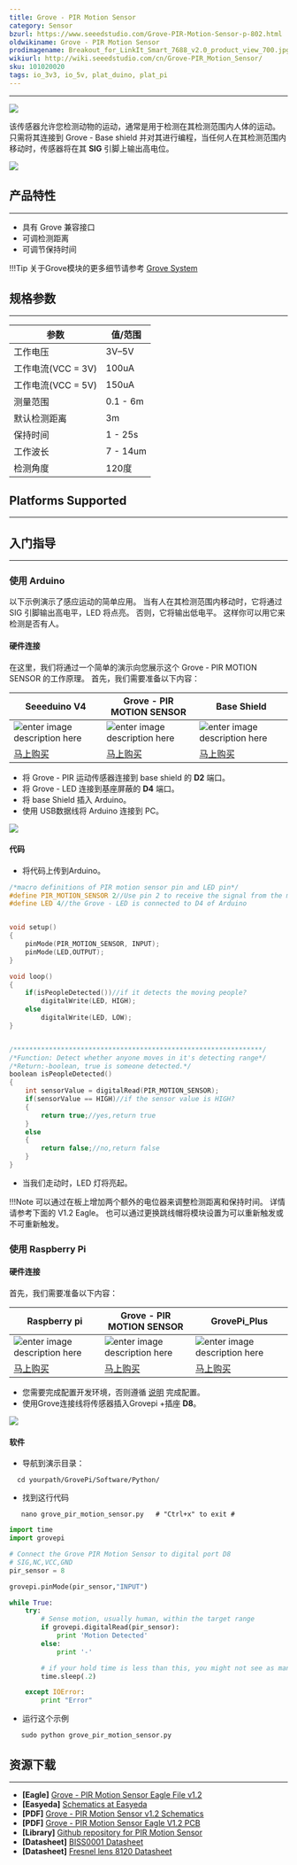 ```yaml
---
title: Grove - PIR Motion Sensor
category: Sensor
bzurl: https://www.seeedstudio.com/Grove-PIR-Motion-Sensor-p-802.html
oldwikiname: Grove - PIR Motion Sensor
prodimagename: Breakout_for_LinkIt_Smart_7688_v2.0_product_view_700.jpg
wikiurl: http://wiki.seeedstudio.com/cn/Grove-PIR_Motion_Sensor/
sku: 101020020
tags: io_3v3, io_5v, plat_duino, plat_pi
---
```


---
![](https://github.com/SeeedDocument/Grove_PIR_Motion_Sensor/raw/master/images/Grove_-_PIR_Motion_Sensor.jpg)

该传感器允许您检测动物的运动，通常是用于检测在其检测范围内人体的运动。 只需将其连接到 Grove - Base shield 并对其进行编程，当任何人在其检测范围内移动时，传感器将在其 **SIG** 引脚上输出高电位。


[![](https://github.com/SeeedDocument/wiki_chinese/raw/master/docs/images/click_to_buy.PNG)](https://item.taobao.com/item.htm?spm=a1z10.3-c.w4002-11172317909.10.2ac176a4pN2dqu&id=45568896887)


## 产品特性
---

- 具有 Grove 兼容接口
- 可调检测距离
- 可调节保持时间

!!!Tip
    关于Grove模块的更多细节请参考 [Grove System](http://wiki.seeedstudio.com/cn/Grove_System/)

## 规格参数
----
|参数|值/范围
|---|---|
|工作电压|	3V–5V
|工作电流(VCC = 3V)|	100uA
|工作电流(VCC = 5V)|	150uA
|测量范围|0.1 - 6m
|默认检测距离|	3m
|保持时间|1 - 25s
|工作波长|7 - 14um
|检测角度|	120度

## Platforms Supported
-----

## 入门指导
---
### 使用 Arduino

以下示例演示了感应运动的简单应用。 当有人在其检测范围内移动时，它将通过 SIG 引脚输出高电平，LED 将点亮。 否则，它将输出低电平。 这样你可以用它来检测是否有人。

#### 硬件连接

在这里，我们将通过一个简单的演示向您展示这个 Grove - PIR MOTION SENSOR 的工作原理。 首先，我们需要准备以下内容：

| Seeeduino V4 | Grove - PIR MOTION SENSOR | Base Shield |
|--------------|----------------------|-----------------|
|![enter image description here](https://raw.githubusercontent.com/SeeedDocument/Grove_Light_Sensor/master/images/gs_1.jpg)|![enter image description here](https://github.com/SeeedDocument/Grove_PIR_Motion_Sensor/raw/master/img/Grove%20-%20PIR%20Motion%20Sensor_s.jpg)|![enter image description here](https://raw.githubusercontent.com/SeeedDocument/Grove_Light_Sensor/master/images/gs_4.jpg)|
|[马上购买](https://item.taobao.com/item.htm?spm=a1z10.3-c.w4002-11172317909.9.3ff19e11rndqnS&id=45721222112)|[马上购买](https://item.taobao.com/item.htm?spm=a1z10.3-c.w4002-11172317909.10.2ac176a4pN2dqu&id=45568896887)|[马上购买](https://item.taobao.com/item.htm?spm=a1z10.3-c.w4002-11172317909.10.3ff19e11crrag2&id=520233320144)|



- 将 Grove - PIR 运动传感器连接到 base shield 的 **D2** 端口。
- 将 Grove - LED 连接到基座屏蔽的 **D4** 端口。
- 将 base Shield 插入 Arduino。
- 使用 USB数据线将 Arduino 连接到 PC。

![](https://github.com/SeeedDocument/Grove_PIR_Motion_Sensor/raw/master/images/PIR_Motion_test.jpg)

#### 代码
- 将代码上传到Arduino。

```c
/*macro definitions of PIR motion sensor pin and LED pin*/
#define PIR_MOTION_SENSOR 2//Use pin 2 to receive the signal from the module
#define LED	4//the Grove - LED is connected to D4 of Arduino


void setup()
{
	pinMode(PIR_MOTION_SENSOR, INPUT);
	pinMode(LED,OUTPUT);
}

void loop()
{
	if(isPeopleDetected())//if it detects the moving people?
		digitalWrite(LED, HIGH);
	else
		digitalWrite(LED, LOW);
}


/***************************************************************/
/*Function: Detect whether anyone moves in it's detecting range*/
/*Return:-boolean, true is someone detected.*/
boolean isPeopleDetected()
{
	int sensorValue = digitalRead(PIR_MOTION_SENSOR);
	if(sensorValue == HIGH)//if the sensor value is HIGH?
	{
		return true;//yes,return true
	}
	else
	{
		return false;//no,return false
	}
}
```
- 当我们走动时，LED 灯将亮起。

!!!Note
    可以通过在板上增加两个额外的电位器来调整检测距离和保持时间。 详情请参考下面的 V1.2 Eagle。 也可以通过更换跳线帽将模块设置为可以重新触发或不可重新触发。


### 使用 Raspberry Pi

#### 硬件连接
首先，我们需要准备以下内容：

| Raspberry pi | Grove - PIR MOTION SENSOR | GrovePi_Plus |
|--------------|-------------|-----------------|
|![enter image description here](https://github.com/SeeedDocument/Grove-Temperature_and_Humidity_Sensor_Pro/raw/master/img/pi.jpg)|![enter image description here](https://github.com/SeeedDocument/Grove_PIR_Motion_Sensor/raw/master/img/Grove%20-%20PIR%20Motion%20Sensor_s.jpg)|![enter image description here](https://github.com/SeeedDocument/Grove-Temperature_and_Humidity_Sensor_Pro/raw/master/img/grovepi%2B.jpg)|
|[马上购买](https://item.taobao.com/item.htm?spm=a1z10.3-c.w4002-11172317909.9.3ff19e11zpryre&id=528322046763)|[马上购买](https://item.taobao.com/item.htm?spm=a1z10.3-c.w4002-11172317909.10.cc5edb7DY3ttS&id=45568896887)|[马上购买](https://item.taobao.com/item.htm?spm=a1z10.3-c.w4002-11172317909.10.3ff19e113G7Bdt&id=45506190895)|


- 您需要完成配置开发环境，否则遵循 [说明](http://wiki.seeed.cc/GrovePi_Plus/) 完成配置。
- 使用Grove连接线将传感器插入Grovepi +插座 **D8**。

![](https://github.com/SeeedDocument/Grove_PIR_Motion_Sensor/raw/master/img/pi%20connection.jpg)

#### 软件

- 导航到演示目录：

```
  cd yourpath/GrovePi/Software/Python/
```

- 找到这行代码

```
   nano grove_pir_motion_sensor.py   # "Ctrl+x" to exit #
```

```python
import time
import grovepi

# Connect the Grove PIR Motion Sensor to digital port D8
# SIG,NC,VCC,GND
pir_sensor = 8

grovepi.pinMode(pir_sensor,"INPUT")

while True:
    try:
        # Sense motion, usually human, within the target range
        if grovepi.digitalRead(pir_sensor):
            print 'Motion Detected'
        else:
            print '-'

        # if your hold time is less than this, you might not see as many detections
        time.sleep(.2)

    except IOError:
        print "Error"
```
- 运行这个示例

```
   sudo python grove_pir_motion_sensor.py
```

## 资源下载
---

- **[Eagle]** [Grove - PIR Motion Sensor Eagle File v1.2](https://github.com/SeeedDocument/Grove_PIR_Motion_Sensor/raw/master/res/Grove_-_PIR_Motion_Sensor_Eagle_File.zip)
- **[Easyeda]** [Schematics at Easyeda](https://easyeda.com/Seeed/Grove_PIR_Sensor_v1_2-101b3ca1281645c4a36fbc06b1c7b8d0)
- **[PDF]** [Grove - PIR Motion Sensor v1.2 Schematics](https://github.com/SeeedDocument/Grove_PIR_Motion_Sensor/raw/master/resources/Grove_PIR_Sensor_v1.2.pdf)
- **[PDF]** [Grove - PIR Motion Sensor Eagle V1.2 PCB](https://github.com/SeeedDocument/Grove_PIR_Motion_Sensor/raw/master/res/Grove%20-%20PIR%20motion%20sensor%20v1.1b%20PCB.pdf)
- **[Library]** [Github repository for PIR Motion Sensor](https://github.com/Seeed-Studio/PIR_Motion_Sensor)
- **[Datasheet]** [BISS0001 Datasheet](https://github.com/SeeedDocument/Grove_PIR_Motion_Sensor/raw/master/resources/Twig_-_BISS0001.pdf)
- **[Datasheet]** [Fresnel lens 8120 Datasheet](https://github.com/SeeedDocument/Grove_PIR_Motion_Sensor/raw/master/resources/Fresnel_lens_8120.pdf)

